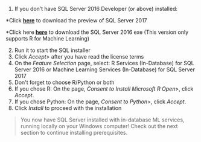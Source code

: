 1. If you don’t have SQL Server 2016 Developer (or above) installed:

 *Click [**here**](https://www.microsoft.com/en-us/evalcenter/evaluate-sql-server-2017-ctp/) to download the preview of SQL Server 2017

 *Click here [**here**](http://go.microsoft.com/fwlink/?LinkID=799009) to download the SQL Server 2016 exe  (This version only supports R for Machine Learning)

2. Run it to start the SQL installer
3. Click *Accept*> after you have read the license terms
4. On the *Feature Selection* page, select: R Services (In-Database) for SQL Server 2016 or Machine Learning Services (In-Database) for SQL Server 2017
5. Don't forget to choose R/Python or both
6. If you chose R: On the page, *Consent to Install Microsoft R Open*>, click *Accept*.
7. If you chose Python: On the page, *Consent to Python*>, click *Accept*.
8. Click *Install* to proceed with the installation

> You now have SQL Server installed with in-database ML services, running locally on your Windows computer! Check out the next section to continue installing prerequisites.
